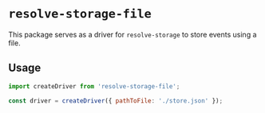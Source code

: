 # `resolve-storage-file`

This package serves as a driver for `resolve-storage` to store events using a file.

## Usage

```js
import createDriver from 'resolve-storage-file';

const driver = createDriver({ pathToFile: './store.json' });
```
